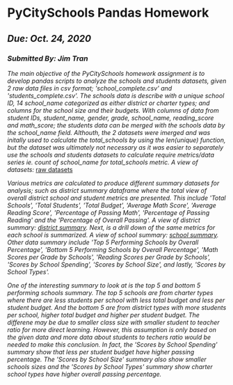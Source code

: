 # PyCitySchools Pandas Homework
## _Due: Oct. 24, 2020_
### _Submitted By: Jim Tran_

*The main objective of the PyCitySchools homework assignment is to develop pandas scripts to analyze the schools and students datasets, given 2 raw data files in csv format; 'school_complete.csv' and 'students_complete.csv'.  The schools data is describe with a unique school ID, 14 school_name categorized as either district or charter types; and columns for the school size and their budgets.  With columns of data from student IDs, student_name, gender, grade, school_name, reading_score and math_score; the students data can be merged with the schools data by the school_name field.  Althouth, the 2 datasets were imerged and was initally used to calculate the total_schools by using the len(unique) function, but the dataset was ultimately not necessary as it was easier to separately use the schools and students datasets to calculate require metrics/data series ie. count of school_name for total_schools metric.  A view of datasets:*
[raw datasets](Images/schools_students.png)

*Various metrics are calculated to produce different summary datasets for analysis; such as district summary dataframe where the total view of overall district school and student  metrics are presented.  This include 'Total Schools', 'Total Students', 'Total Budget', 'Average Math Score', 'Average Reading Score', 'Percentage of Passing Math', 'Percentage of Passing Reading' and the 'Percentage of Overall Passing'.  A view of district summary: [district summary](Images/district_summary.png).  Next, is a drill down of the same metrics for each school is summarized.  A view of school summary: [school summary](Images/school_summary.png).  Other data summary include 'Top 5 Performing Schools by Overall Percentage', 'Bottom 5 Performing Schools by Overall Percentage', 'Math Scores per Grade by Schools', 'Reading Scores per Grade by Schools', 'Scores by School Spending', 'Scores by School Size', and lastly, 'Scores by School Types'.*

*One of the interesting summary to look at is the top 5 and bottom 5 performing schools summary.  The top 5 schools are from charter types where there are less students per school with less total budget and less per student budget.  And the bottom 5 are from district types with more students per school, higher total budget and higher per student budget.  The differene may be due to smaller class size with smaller student to teacher ratio for more direct learning.  However, this assumption is only based on the given data and more data about students to techers ratio would be needed to make this conclusion. In fact, the 'Scores by School Spending' summary show that less per student budget have higher passing percentage.  The 'Scores by School Size' summary also show smaller schools sizes and the 'Scores by School Types' summary show charter school types have higher overall passing percentage.*
